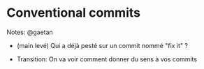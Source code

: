 <!-- .slide: class="transition bg-pink" -->

# Conventional commits

Notes: @gaetan
* (main levé) Qui a déjà pesté sur un commit nommé "fix it" ?

* Transition: On va voir comment donner du sens à vos commits

